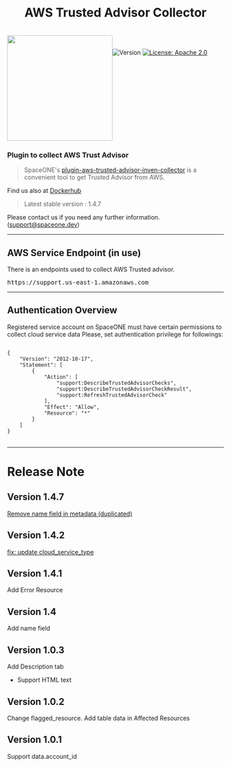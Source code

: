 <h1 align="center">AWS Trusted Advisor Collector</h1>  

<br/>  
<div align="center" style="display:flex;">  
  <img width="245" src="https://spaceone-custom-assets.s3.ap-northeast-2.amazonaws.com/console-assets/icons/aws-cloudservice.svg">
  <p> 
    <br>
    <img alt="Version"  src="https://img.shields.io/badge/version-1.4.7-blue.svg?cacheSeconds=2592000"  />    
    <a href="https://www.apache.org/licenses/LICENSE-2.0"  target="_blank"><img alt="License: Apache 2.0"  src="https://img.shields.io/badge/License-Apache 2.0-yellow.svg" /></a> 
  </p> 
</div>   

### Plugin to collect AWS Trust Advisor

> SpaceONE's [plugin-aws-trusted-advisor-inven-collector](https://github.com/spaceone-dev/plugin-aws-trusted-advisor-inven-collector) is a convenient tool to get Trusted Advisor from AWS.


Find us also at [Dockerhub](https://hub.docker.com/repository/docker/spaceone/plugin-aws-trusted-advisor-inven-collector)
> Latest stable version : 1.4.7

Please contact us if you need any further information. (<support@spaceone.dev>)

---

## AWS Service Endpoint (in use)

There is an endpoints used to collect AWS Trusted advisor.

<pre>
https://support.us-east-1.amazonaws.com
</pre>

---

## Authentication Overview

Registered service account on SpaceONE must have certain permissions to collect cloud service data Please, set
authentication privilege for followings:

<pre>
<code>
{
    "Version": "2012-10-17",
    "Statement": [
        {
            "Action": [
                "support:DescribeTrustedAdvisorChecks",
                "support:DescribeTrustedAdvisorCheckResult",
                "support:RefreshTrustedAdvisorCheck"
            ],
            "Effect": "Allow",
            "Resource": "*"
        }
    ]
}
</code>
</pre>


---
# Release Note

## Version 1.4.7
[Remove name field in metadata (duplicated)](https://github.com/cloudforet-io/plugin-aws-trusted-advisor-inven-collector/pull/4)

## Version 1.4.2
[fix: update cloud_service_type](https://github.com/spaceone-dev/plugin-aws-trusted-advisor-inven-collector/commit/9f29f245cf9e0cc769ebfad246d558a79174229d)

## Version 1.4.1

Add Error Resource

## Version 1.4

Add name field

## Version 1.0.3

Add Description tab
- Support HTML text

## Version 1.0.2

Change flagged_resource.
Add table data in Affected Resources

## Version 1.0.1

Support data.account_id




